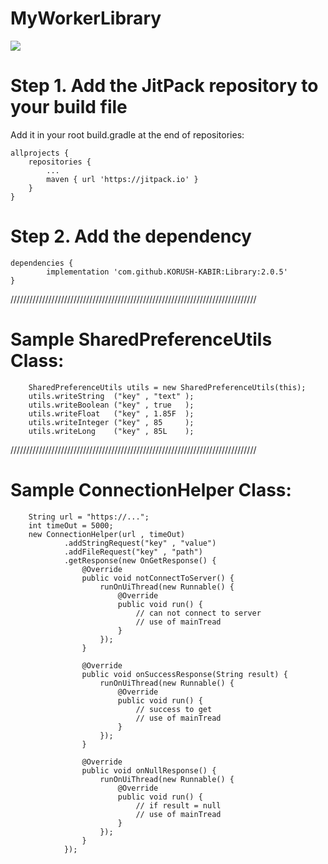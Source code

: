 # MyWorkerLibrary

[![](https://jitpack.io/v/KORUSH-KABIR/Library.svg)](https://jitpack.io/#KORUSH-KABIR/Library)

# Step 1. Add the JitPack repository to your build file 

Add it in your root build.gradle at the end of repositories:

	allprojects {
		repositories {
			...
			maven { url 'https://jitpack.io' }
		}
	}
  
  # Step 2. Add the dependency
  
  	dependencies {
	        implementation 'com.github.KORUSH-KABIR:Library:2.0.5'
	}
	

//////////////////////////////////////////////////////////////////////////////


# Sample SharedPreferenceUtils Class:

        SharedPreferenceUtils utils = new SharedPreferenceUtils(this);
        utils.writeString  ("key" , "text" );
        utils.writeBoolean ("key" , true   );
        utils.writeFloat   ("key" , 1.85F  );
        utils.writeInteger ("key" , 85     );
        utils.writeLong    ("key" , 85L    );
	

//////////////////////////////////////////////////////////////////////////////
	
	
# Sample ConnectionHelper Class:

        String url = "https://...";
        int timeOut = 5000;
        new ConnectionHelper(url , timeOut)
                .addStringRequest("key" , "value")
                .addFileRequest("key" , "path")
                .getResponse(new OnGetResponse() {
                    @Override
                    public void notConnectToServer() {
                        runOnUiThread(new Runnable() {
                            @Override
                            public void run() {
                                // can not connect to server
                                // use of mainTread
                            }
                        });
                    }

                    @Override
                    public void onSuccessResponse(String result) {
                        runOnUiThread(new Runnable() {
                            @Override
                            public void run() {
                                // success to get
                                // use of mainTread
                            }
                        });
                    }

                    @Override
                    public void onNullResponse() {
                        runOnUiThread(new Runnable() {
                            @Override
                            public void run() {
                                // if result = null
                                // use of mainTread
                            }
                        });
                    }
                });

